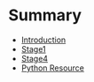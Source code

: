 # Summary

* [Introduction](README.md)
* [Stage1](stage1.md)
* [Stage4](stage4.md)
* [Python Resource](python-resource.md)

